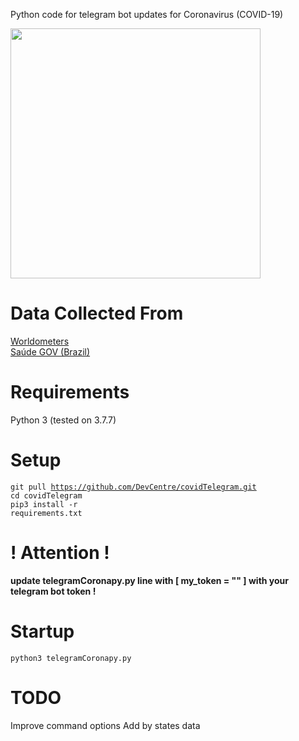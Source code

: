 Python code for telegram bot updates for Coronavirus (COVID-19)

<img src="https://i.imgur.com/V6s45kU.png" width="400">

# Data Collected From

<a target='_blank' href='https://www.worldometers.info/coronavirus/'>Worldometers</a><br>
<a target='_blank' href='https://covid.saude.gov.br'>Saúde GOV (Brazil)</a>

# Requirements

Python 3 (tested on 3.7.7)

# Setup

<code>git pull https://github.com/DevCentre/covidTelegram.git</code><br>
<code>cd covidTelegram</code><br>
<code>pip3 install -r requirements.txt</code><br>

# ! Attention ! 

<b>update telegramCoronapy.py line with [ my_token = "" ] with your telegram bot token !</b>



# Startup

<code>python3 telegramCoronapy.py</code>


# TODO

Improve command options
Add by states data
